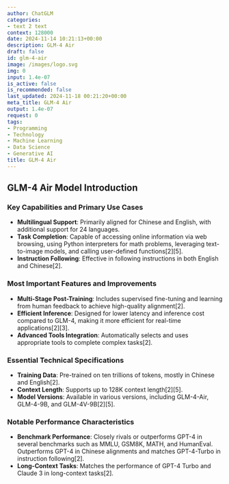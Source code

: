 ```yaml
---
author: ChatGLM
categories:
- text 2 text
context: 128000
date: 2024-11-14 10:21:13+00:00
description: GLM-4 Air
draft: false
id: glm-4-air
image: /images/logo.svg
img: 0
input: 1.4e-07
is_active: false
is_recommended: false
last_updated: 2024-11-18 00:21:20+00:00
meta_title: GLM-4 Air
output: 1.4e-07
request: 0
tags:
- Programming
- Technology
- Machine Learning
- Data Science
- Generative AI
title: GLM-4 Air
---
```
















## GLM-4 Air Model Introduction

### Key Capabilities and Primary Use Cases
- **Multilingual Support**: Primarily aligned for Chinese and English, with additional support for 24 languages.
- **Task Completion**: Capable of accessing online information via web browsing, using Python interpreters for math problems, leveraging text-to-image models, and calling user-defined functions[2][5].
- **Instruction Following**: Effective in following instructions in both English and Chinese[2].

### Most Important Features and Improvements
- **Multi-Stage Post-Training**: Includes supervised fine-tuning and learning from human feedback to achieve high-quality alignment[2].
- **Efficient Inference**: Designed for lower latency and inference cost compared to GLM-4, making it more efficient for real-time applications[2][3].
- **Advanced Tools Integration**: Automatically selects and uses appropriate tools to complete complex tasks[2].

### Essential Technical Specifications
- **Training Data**: Pre-trained on ten trillions of tokens, mostly in Chinese and English[2].
- **Context Length**: Supports up to 128K context length[2][5].
- **Model Versions**: Available in various versions, including GLM-4-Air, GLM-4-9B, and GLM-4V-9B[2][5].

### Notable Performance Characteristics
- **Benchmark Performance**: Closely rivals or outperforms GPT-4 in several benchmarks such as MMLU, GSM8K, MATH, and HumanEval. Outperforms GPT-4 in Chinese alignments and matches GPT-4-Turbo in instruction following[2].
- **Long-Context Tasks**: Matches the performance of GPT-4 Turbo and Claude 3 in long-context tasks[2].

